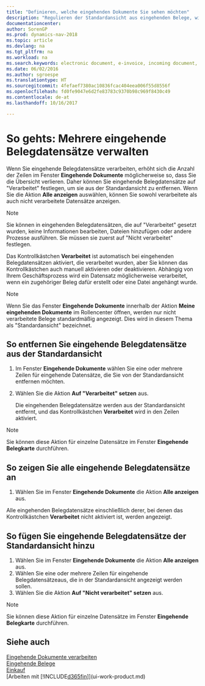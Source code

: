 ```yaml
---
title: "Definieren, welche eingehenden Dokumente Sie sehen möchten"
description: "Regulieren der Standardansicht aus eingehenden Belege, wie Erechnungen, um die Übersicht verarbeiteten und nicht verarbeiteten Datensätzen zu verbessern."
documentationcenter: 
author: SorenGP
ms.prod: dynamics-nav-2018
ms.topic: article
ms.devlang: na
ms.tgt_pltfrm: na
ms.workload: na
ms.search.keywords: electronic document, e-invoice, incoming document, OCR, ecommerce, document exchange, import invoice
ms.date: 06/02/2016
ms.author: sgroespe
ms.translationtype: HT
ms.sourcegitcommit: 4fefaef7380ac10836fcac404eea006f55d8556f
ms.openlocfilehash: fd0fe9047e6d2fe83783c9370b98c969f8430c49
ms.contentlocale: de-at
ms.lasthandoff: 10/16/2017

---
```

# <a name="how-to-manage-many-incoming-document-records"></a>So gehts: Mehrere eingehende Belegdatensätze verwalten
Wenn Sie eingehende Belegdatensätze verarbeiten, erhöht sich die Anzahl der Zeilen im Fenster **Eingehende Dokumente** möglicherweise so, dass Sie die Übersicht verlieren. Daher können Sie eingehende Belegdatensätze auf "Verarbeitet" festlegen, um sie aus der Standardansicht zu entfernen. Wenn Sie die Aktion **Alle anzeigen** auswählen, können Sie sowohl verarbeitete als auch nicht verarbeitete Datensätze anzeigen.

> [!NOTE]  
>   Sie können in eingehenden Belegdatensätzen, die auf "Verarbeitet" gesetzt wurden, keine Informationen bearbeiten, Dateien hinzufügen oder andere Prozesse ausführen. Sie müssen sie zuerst auf "Nicht verarbeitet" festlegen.

Das Kontrollkästchen **Verarbeitet** ist automatisch bei eingehenden Belegdatensätzen aktiviert, die verarbeitet wurden, aber Sie können das Kontrollkästchen auch manuell aktivieren oder deaktivieren. Abhängig von Ihrem Geschäftsprozess wird ein Datensatz möglicherweise verarbeitet, wenn ein zugehöriger Beleg dafür erstellt oder eine Datei angehängt wurde.

> [!NOTE]  
>   Wenn Sie das Fenster **Eingehende Dokumente** innerhalb der Aktion **Meine eingehenden Dokumente** im Rollencenter öffnen, werden nur nicht verarbeitete Belege standardmäßig angezeigt. Dies wird in diesem Thema als "Standardansicht" bezeichnet.

## <a name="to-remove-incoming-document-records-from-the-default-view"></a>So entfernen Sie eingehende Belegdatensätze aus der Standardansicht
1. Im Fenster **Eingehende Dokumente** wählen Sie eine oder mehrere Zeilen für eingehende Datensätze, die Sie von der Standardansicht entfernen möchten.
2. Wählen Sie die Aktion **Auf "Verarbeitet" setzen** aus.

    Die eingehenden Belegdatensätze werden aus der Standardansicht entfernt, und das Kontrollkästchen **Verarbeitet** wird in den Zeilen aktiviert.

> [!NOTE]  
>   Sie können diese Aktion für einzelne Datensätze im Fenster **Eingehende Belegkarte** durchführen.

## <a name="to-view-all-incoming-document-records"></a>So zeigen Sie alle eingehende Belegdatensätze an
1. Wählen Sie im Fenster **Eingehende Dokumente** die Aktion **Alle anzeigen** aus.

Alle eingehenden Belegdatensätze einschließlich derer, bei denen das Kontrollkästchen **Verarbeitet** nicht aktiviert ist, werden angezeigt.

## <a name="to-add-incoming-document-records-to-the-default-view"></a>So fügen Sie eingehende Belegdatensätze der Standardansicht hinzu
1. Wählen Sie im Fenster **Eingehende Dokumente** die Aktion **Alle anzeigen** aus.
2. Wählen Sie eine oder mehrere Zeilen für eingehende Belegdatensätzeaus, die in der Standardansicht angezeigt werden sollen.
3. Wählen Sie die Aktion **Auf "Nicht verarbeitet" setzen** aus.  

> [!NOTE]  
>   Sie können diese Aktion für einzelne Datensätze im Fenster **Eingehende Belegkarte** durchführen.

## <a name="see-also"></a>Siehe auch
[Eingehende Dokumente verarbeiten](across-process-income-documents.md)  
[Eingehende Belege](across-income-documents.md)  
[Einkauf](purchasing-manage-purchasing.md)  
[Arbeiten mit [!INCLUDE[d365fin](includes/d365fin_md.md)]](ui-work-product.md)

